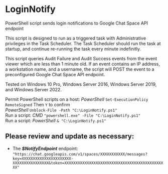# LoginNotify
PowerShell script sends login notifications to Google Chat Space API endpoint  

This script is designed to run as a triggered task with Administrative privileges in the Task Scheduler. The Task Scheduler should run the task at startup, and continue re-running the task every minute indefinitly.  

This script queries Audit Failure and Audit Success events from the event viewer which are less than 1 minute old. If an event contains an IP address, a workstation name, and a username, the script will POST the event to a preconfigured Google Chat Space API endpoint.  

Tested on Windows 10 Pro, Windows Server 2016, Windows Server 2019, and Windows Server 2022.  

Permit PowerShell scripts on a host: *PowerShell* `Set-ExecutionPolicy RemoteSigned` Then `Y` to confirm  
                                     *PowerShell* `Unblock-File -Path "C:\LoginNotify.ps1"`  
Run a script: *CMD* `"powershell.exe" -File "C:\LoginNotify.ps1"`  
Run a script: *PowerShell* `& "C:\LoginNotify.ps1"`  

## Please review and update as necessary:  
 - The ***$NotifyEndpoint*** endpoint: `"https://chat.googleapis.com/v1/spaces/XXXXXXXXXXX/messages?key=XXXXXXXXXXXXXXXXXXXXXX-XXXXXXXXXXXXXXXX&token=XXXXXXXXXXXXXXXXXXXXXXXXXXXXXXXXXXXXXXXXXXXXXX"`  
